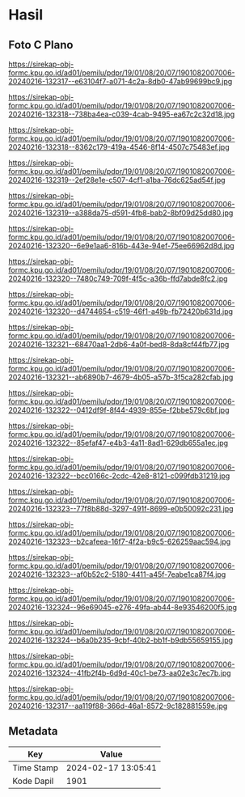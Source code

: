# Hasil

## Foto C Plano

https://sirekap-obj-formc.kpu.go.id/ad01/pemilu/pdpr/19/01/08/20/07/1901082007006-20240216-132317--e63104f7-a071-4c2a-8db0-47ab99699bc9.jpg

https://sirekap-obj-formc.kpu.go.id/ad01/pemilu/pdpr/19/01/08/20/07/1901082007006-20240216-132318--738ba4ea-c039-4cab-9495-ea67c2c32d18.jpg

https://sirekap-obj-formc.kpu.go.id/ad01/pemilu/pdpr/19/01/08/20/07/1901082007006-20240216-132318--8362c179-419a-4546-8f14-4507c75483ef.jpg

https://sirekap-obj-formc.kpu.go.id/ad01/pemilu/pdpr/19/01/08/20/07/1901082007006-20240216-132319--2ef28e1e-c507-4cf1-a1ba-76dc625ad54f.jpg

https://sirekap-obj-formc.kpu.go.id/ad01/pemilu/pdpr/19/01/08/20/07/1901082007006-20240216-132319--a388da75-d591-4fb8-bab2-8bf09d25dd80.jpg

https://sirekap-obj-formc.kpu.go.id/ad01/pemilu/pdpr/19/01/08/20/07/1901082007006-20240216-132320--6e9e1aa6-816b-443e-94ef-75ee66962d8d.jpg

https://sirekap-obj-formc.kpu.go.id/ad01/pemilu/pdpr/19/01/08/20/07/1901082007006-20240216-132320--7480c749-709f-4f5c-a36b-ffd7abde8fc2.jpg

https://sirekap-obj-formc.kpu.go.id/ad01/pemilu/pdpr/19/01/08/20/07/1901082007006-20240216-132320--d4744654-c519-46f1-a49b-fb72420b631d.jpg

https://sirekap-obj-formc.kpu.go.id/ad01/pemilu/pdpr/19/01/08/20/07/1901082007006-20240216-132321--68470aa1-2db6-4a0f-bed8-8da8cf44fb77.jpg

https://sirekap-obj-formc.kpu.go.id/ad01/pemilu/pdpr/19/01/08/20/07/1901082007006-20240216-132321--ab6890b7-4679-4b05-a57b-3f5ca282cfab.jpg

https://sirekap-obj-formc.kpu.go.id/ad01/pemilu/pdpr/19/01/08/20/07/1901082007006-20240216-132322--0412df9f-8f44-4939-855e-f2bbe579c6bf.jpg

https://sirekap-obj-formc.kpu.go.id/ad01/pemilu/pdpr/19/01/08/20/07/1901082007006-20240216-132322--85efaf47-e4b3-4a11-8ad1-629db655a1ec.jpg

https://sirekap-obj-formc.kpu.go.id/ad01/pemilu/pdpr/19/01/08/20/07/1901082007006-20240216-132322--bcc0166c-2cdc-42e8-8121-c099fdb31219.jpg

https://sirekap-obj-formc.kpu.go.id/ad01/pemilu/pdpr/19/01/08/20/07/1901082007006-20240216-132323--77f8b88d-3297-491f-8699-e0b50092c231.jpg

https://sirekap-obj-formc.kpu.go.id/ad01/pemilu/pdpr/19/01/08/20/07/1901082007006-20240216-132323--b2cafeea-16f7-4f2a-b9c5-626259aac594.jpg

https://sirekap-obj-formc.kpu.go.id/ad01/pemilu/pdpr/19/01/08/20/07/1901082007006-20240216-132323--af0b52c2-5180-4411-a45f-7eabe1ca87f4.jpg

https://sirekap-obj-formc.kpu.go.id/ad01/pemilu/pdpr/19/01/08/20/07/1901082007006-20240216-132324--96e69045-e276-49fa-ab44-8e93546200f5.jpg

https://sirekap-obj-formc.kpu.go.id/ad01/pemilu/pdpr/19/01/08/20/07/1901082007006-20240216-132324--b6a0b235-9cbf-40b2-bb1f-b9db55659155.jpg

https://sirekap-obj-formc.kpu.go.id/ad01/pemilu/pdpr/19/01/08/20/07/1901082007006-20240216-132324--41fb2f4b-6d9d-40c1-be73-aa02e3c7ec7b.jpg

https://sirekap-obj-formc.kpu.go.id/ad01/pemilu/pdpr/19/01/08/20/07/1901082007006-20240216-132317--aa119f88-366d-46a1-8572-9c182881559e.jpg


## Metadata

| Key        | Value               |
| ---------- | ------------------- |
| Time Stamp | 2024-02-17 13:05:41 |
| Kode Dapil | 1901                |



